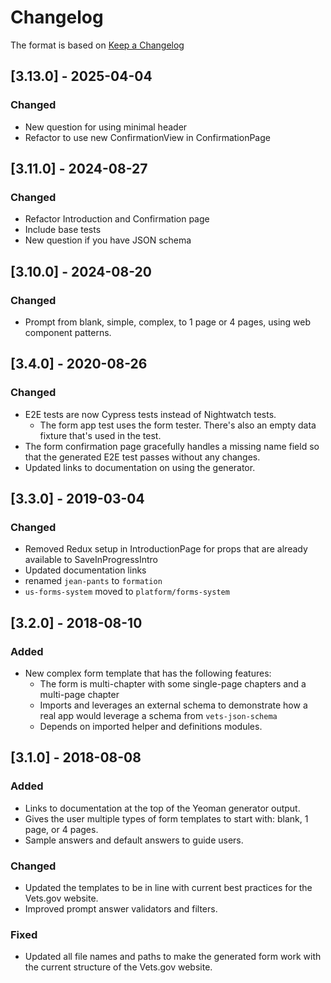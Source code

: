 # Changelog

The format is based on [Keep a Changelog](http://keepachangelog.com/en/1.0.0/)

## [3.13.0] - 2025-04-04
### Changed
- New question for using minimal header
- Refactor to use new ConfirmationView in ConfirmationPage

## [3.11.0] - 2024-08-27
### Changed
- Refactor Introduction and Confirmation page
- Include base tests
- New question if you have JSON schema

## [3.10.0] - 2024-08-20
### Changed
- Prompt from blank, simple, complex, to 1 page or 4 pages, using web component patterns.

## [3.4.0] - 2020-08-26
### Changed
- E2E tests are now Cypress tests instead of Nightwatch tests.
    - The form app test uses the form tester. There's also an empty data fixture that's used in the test.
- The form confirmation page gracefully handles a missing name field so that the generated E2E test passes without any changes.
- Updated links to documentation on using the generator.

## [3.3.0] - 2019-03-04
### Changed
- Removed Redux setup in IntroductionPage for props that are already available to SaveInProgressIntro
- Updated documentation links
- renamed `jean-pants` to `formation`
- `us-forms-system` moved to `platform/forms-system`

## [3.2.0] - 2018-08-10
### Added
- New complex form template that has the following features:
    - The form is multi-chapter with some single-page chapters and a multi-page chapter
    - Imports and leverages an external schema to demonstrate how a real app would leverage a schema from `vets-json-schema`
    - Depends on imported helper and definitions modules.

## [3.1.0] - 2018-08-08
### Added
- Links to documentation at the top of the Yeoman generator output.
- Gives the user multiple types of form templates to start with: blank, 1 page, or 4 pages.
- Sample answers and default answers to guide users.
### Changed
- Updated the templates to be in line with current best practices for the Vets.gov website.
- Improved prompt answer validators and filters.
### Fixed
- Updated all file names and paths to make the generated form work with the current structure of the Vets.gov website.
